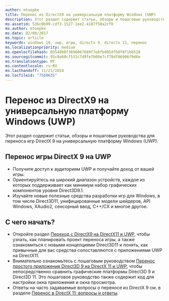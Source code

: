 ```yaml
---
author: mtoepke
title: Перенос из DirectX9 на универсальную платформу Windows (UWP)
description: Этот раздел содержит статьи, обзоры и пошаговые руководства для переноса игр DirectX 9 на универсальную платформу Windows (UWP).
ms.assetid: 536c0b99-cdf3-1527-1ee2-4187f50a2cf0
ms.author: mtoepke
ms.date: 02/08/2017
ms.topic: article
keywords: windows 10, uwp, игры, directx 9, directx 11, перенос
ms.localizationpriority: medium
ms.openlocfilehash: 05549b0f3696067689f7e8fbd05dfb0f8f1bb528
ms.sourcegitcommit: 93c0a60cf531c7d9fe7b00e7cf78df86906f9d6e
ms.translationtype: MT
ms.contentlocale: ru-RU
ms.lasthandoff: 11/21/2018
ms.locfileid: "7560635"
---
```

# <a name="port-from-directx-9-to-universal-windows-platform-uwp"></a>Перенос из DirectX9 на универсальную платформу Windows (UWP)



Этот раздел содержит статьи, обзоры и пошаговые руководства для переноса игр DirectX 9 на универсальную платформу Windows (UWP).

##  <a name="port-your-directx-9-game-to-uwp"></a>Перенос игры DirectX 9 на UWP


-   Получите доступ к аудиториям UWP и получайте доход от вашей игры.
-   Ориентируйтесь на широкий диапазон устройств, каждое из которых поддерживает как минимум набор графических компонентов уровня Direct3D9.1.
-   Изучайте новые полезные средства разработки игр для Windows, в том числе Direct3D11, унифицированные модели шейдеров, API Windows, XAudio2, сенсорный ввод, C++/CX и многое другое.

## <a name="where-do-i-start"></a>С чего начать?


-   Откройте раздел [Переход с DirectX9 на DirectX11 и UWP](porting-considerations.md), чтобы узнать, как планировать проект переноса игры, а также ознакомиться с новыми концепциями Direct3D11 и понять, как привычные для вас средства сопоставляются с приложениями UWP на DirectX11.
-   Внимательно ознакомьтесь с пошаговым руководством [Перенос простого приложения Direct3D 9 на DirectX 11 и UWP](walkthrough--simple-port-from-direct3d-9-to-11-1.md), чтобы непосредственно сравнить графические платформы Direct3D 9 и Direct3D 11. Это пошаговое руководство также содержит код для настройки окна приложения и окна просмотра.
-   Ответы на часто задаваемые вопросы о переносе из DirectX 9 см. в разделе [Перенос в DirectX 11: вопросы и ответы](directx-porting-faq.md).

 

 




